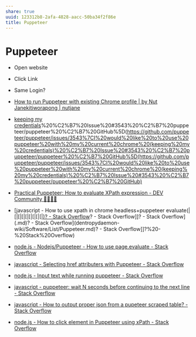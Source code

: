 ```yaml
---
share: true
uuid: 123312b8-2afa-4828-aacc-50ba34f2f86e
title: Puppeteer
---
```

# Puppeteer
*   Open website
*   Click Link
*   Same Login?

*   [How to run Puppeteer with existing Chrome profile | by Nut Janekitiworapong | nutjane](https://blog.nutjane.me/how-to-run-puppeteer-with-existing-chrome-profile-f42954bfc70c)
*   [keeping my credentials](/undefined)%20%C2%B7%20Issue%20#3543%20%C2%B7%20puppeteer/puppeteer%20%C2%B7%20GitHub%5D(https://github.com/puppeteer/puppeteer/issues/3543%7CI%20would%20like%20to%20use%20puppeteer%20with%20my%20current%20chrome%20(keeping%20my%20credentials)%20%C2%B7%20Issue%20#3543%20%C2%B7%20puppeteer/puppeteer%20%C2%B7%20GitHub%5D(https://github.com/puppeteer/puppeteer/issues/3543%7CI%20would%20like%20to%20use%20puppeteer%20with%20my%20current%20chrome%20(keeping%20my%20credentials)%20%C2%B7%20Issue%20#3543%20%C2%B7%20puppeteer/puppeteer%20%C2%B7%20GitHub)




* [Practical Puppeteer: How to evaluate XPath expression - DEV Community 👩‍💻👨‍💻](https://dev.to/sonyarianto/practical-puppeteer-how-to-use-waitforxpath-and-evaluate-xpath-expression-15cp)
* [javascript - How to use xpath in chrome headless+puppeteer evaluate(|[|[|[|[|[|[|[|[|[)? - Stack Overflow](/undefined)? - Stack Overflow]]? - Stack Overflow](.md)? - Stack Overflow](dentropydaemon-wiki/Software/List/Puppeteer.md)? - Stack Overflow]]?%20-%20Stack%20Overflow)
* [node.js - Nodejs/Puppeteer - How to use page.evaluate - Stack Overflow](https://stackoverflow.com/questions/52045947/nodejs-puppeteer-how-to-use-page-evaluate)
* [javascript - Selecting href attributers with Puppeteer - Stack Overflow](https://stackoverflow.com/questions/50147199/selecting-href-attributers-with-puppeteer)
* [node.js - Input text while running puppeteer - Stack Overflow](https://stackoverflow.com/questions/58999602/input-text-while-running-puppeteer)
* [javascript - puppeteer: wait N seconds before continuing to the next line - Stack Overflow](https://stackoverflow.com/questions/46919013/puppeteer-wait-n-seconds-before-continuing-to-the-next-line)
* [javascript - How to output proper json from a pupeteer scraped table? - Stack Overflow](https://stackoverflow.com/questions/55368153/how-to-output-proper-json-from-a-pupeteer-scraped-table)
* [node.js - How to click element in Puppeteer using xPath - Stack Overflow](https://stackoverflow.com/questions/58087966/how-to-click-element-in-puppeteer-using-xpath)